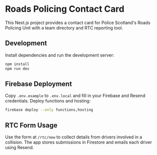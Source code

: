 # Roads Policing Contact Card

This Next.js project provides a contact card for Police Scotland's Roads Policing Unit with a team directory and RTC reporting tool.

## Development

Install dependencies and run the development server:

```bash
npm install
npm run dev
```

## Firebase Deployment

Copy `.env.example` to `.env.local` and fill in your Firebase and Resend credentials. Deploy functions and hosting:

```bash
firebase deploy --only functions,hosting
```

## RTC Form Usage

Use the form at `/rtc/new` to collect details from drivers involved in a collision. The app stores submissions in Firestore and emails each driver using Resend.
